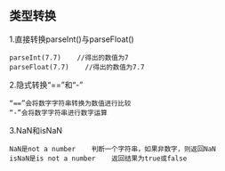 ## 类型转换

1.直接转换parseInt\(\)与parseFloat\(\)

```
parseInt(7.7)    //得出的数值为7
parseFloat(7.7)    //得出的数值为7.7
```

2.隐式转换“==”和“-”

```
“==”会将数字字符串转换为数值进行比较
“-”会将数字字符串进行数字运算
```

3.NaN和isNaN

```
NaN是not a number    判断一个字符串，如果非数字，则返回NaN
isNaN是is not a number    返回结果为true或false
```



